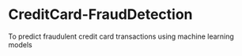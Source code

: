 # CreditCard-FraudDetection
To predict fraudulent credit card transactions using machine learning models
